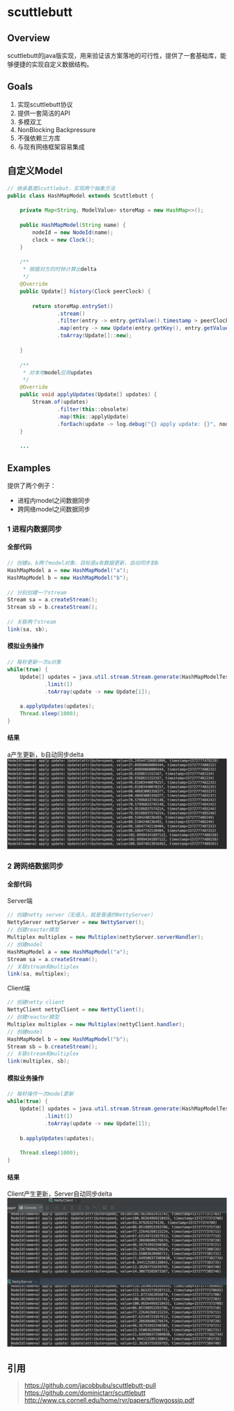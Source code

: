 # scuttlebutt
## Overview
scuttlebutt的java版实现，用来验证该方案落地的可行性，提供了一套基础库，能够便捷的实现自定义数据结构。
## Goals
1. 实现scuttlebutt协议
2. 提供一套简洁的API
3. 多模双工
4. NonBlocking Backpressure
5. 不强依赖三方库
6. 与现有网络框架容易集成
## 自定义Model
```Java
// 继承基类Scuttlebut，实现两个抽象方法
public class HashMapModel extends Scuttlebutt {

    private Map<String, ModelValue> storeMap = new HashMap<>();

    public HashMapModel(String name) {
        nodeId = new NodeId(name);
        clock = new Clock();
    }

    /**
     * 根据对方的时钟计算出delta
     */
    @Override
    public Update[] history(Clock peerClock) {

        return storeMap.entrySet()
                .stream()
                .filter(entry -> entry.getValue().timestamp > peerClock.getTimestamp())
                .map(entry -> new Update(entry.getKey(), entry.getValue().value, entry.getValue().timestamp))
                .toArray(Update[]::new);

    }

    /**
     * 对本地model应用updates
     */
    @Override
    public void applyUpdates(Update[] updates) {
        Stream.of(updates)
                .filter(this::obsolete)
                .map(this::applyUpdate)
                .forEach(update -> log.debug("{} apply update: {}", nodeId, update));
    }
    
    ...
```
## Examples
提供了两个例子：
* 进程内model之间数据同步
* 跨网络model之间数据同步
### 1 进程内数据同步
#### 全部代码
```Java
// 创建a、b两个model对象，目标是a有数据更新，自动同步到b
HashMapModel a = new HashMapModel("a");
HashMapModel b = new HashMapModel("b");

// 分别创建一个stream
Stream sa = a.createStream();
Stream sb = b.createStream();

// 关联两个stream
link(sa, sb);
```
#### 模拟业务操作
```Java
// 每秒更新一次a对象
while(true) {
    Update[] updates = java.util.stream.Stream.generate(HashMapModelTester::generateSpeedBySin)
            .limit(1)
            .toArray(update -> new Update[1]);
            
    a.applyUpdates(updates);
    Thread.sleep(1000);
}
```
#### 结果
a产生更新，b自动同步delta
![](https://github.com/zman2013/scuttlebutt/blob/master/output/scuttlebut_inner_process.png) 

### 2 跨网络数据同步
#### 全部代码
Server端  
```Java
// 创建netty server（无侵入，就是普通的NettyServer）
NettyServer nettyServer = new NettyServer();
// 创建reactor模型
Multiplex multiplex = new Multiplex(nettyServer.serverHandler);
// 创建model
HashMapModel a = new HashMapModel("a");
Stream sa = a.createStream();
// 关联stream和multiplex
link(sa, multiplex);
```
Client端  
```Java
// 创建netty client
NettyClient nettyClient = new NettyClient();
// 创建reactor模型
Multiplex multiplex = new Multiplex(nettyClient.handler);
// 创建model
HashMapModel b = new HashMapModel("b");
Stream sb = b.createStream();
// 关联stream和multiplex
link(multiplex, sb);
```
#### 模拟业务操作
```Java
// 每秒操作一次model更新
while(true) {
    Update[] updates = java.util.stream.Stream.generate(HashMapModelTester::generateSpeedBySin)
            .limit(1)
            .toArray(update -> new Update[1]);

    b.applyUpdates(updates);

    Thread.sleep(1000);
}
```
#### 结果
Client产生更新，Server自动同步delta
![](https://github.com/zman2013/scuttlebutt/blob/master/output/scuttlebut_server_client.png)

## 引用
> https://github.com/jacobbubu/scuttlebutt-pull  
> https://github.com/dominictarr/scuttlebutt  
> http://www.cs.cornell.edu/home/rvr/papers/flowgossip.pdf



